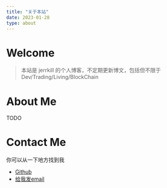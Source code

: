 ```yaml
---
title: "关于本站"
date: 2023-01-28
type: about
---
```


# Welcome

> 本站是 jerrkill 的个人博客，不定期更新博文，包括但不限于 Dev/Trading/Living/BlockChain

# About Me

TODO

# Contact Me

你可以从一下地方找到我

- [Github](https:://www.github.io/jerrkill)
- [给我发email](mailto:jerrkill123@@gmail.com)
